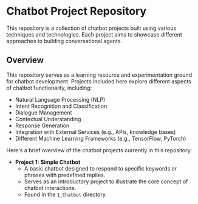 # Chatbot Project Repository

This repository is a collection of chatbot projects built using various techniques and technologies. Each project aims to showcase different approaches to building conversational agents.

## Overview

This repository serves as a learning resource and experimentation ground for chatbot development. Projects included here explore different aspects of chatbot functionality, including:

* Natural Language Processing (NLP)
* Intent Recognition and Classification
* Dialogue Management
* Contextual Understanding
* Response Generation
* Integration with External Services (e.g., APIs, knowledge bases)
* Different Machine Learning Frameworks (e.g., TensorFlow, PyTorch)

Here's a brief overview of the chatbot projects currently in this repository:

* **Project 1: Simple Chatbot**
   - A basic chatbot designed to respond to specific keywords or phrases with predefined replies.
   - Serves as an introductory project to illustrate the core concept of chatbot interactions.
   - Found in the `1_Chatbot` directory.
